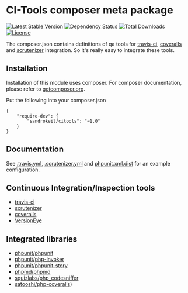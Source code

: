 # CI-Tools composer meta package
[![Latest Stable Version](https://poser.pugx.org/sandrokeil/citools/v/stable.png)](https://packagist.org/packages/sandrokeil/citools)
[![Dependency Status](https://www.versioneye.com/user/projects/53615ccbfe0d07b45c000090/badge.png)](https://www.versioneye.com/user/projects/53615ccbfe0d07b45c000090)
[![Total Downloads](https://poser.pugx.org/sandrokeil/citools/downloads.png)](https://packagist.org/packages/sandrokeil/easy-config)
[![License](https://poser.pugx.org/sandrokeil/citools/license.png)](https://packagist.org/packages/sandrokeil/citools)

The composer.json contains definitions of qa tools for [travis-ci](https://travis-ci.org/),
[coveralls](https://coveralls.io/) and [scrutenizer](https://scrutinizer-ci.com/) integration. So it's really easy to
integrate these tools.

## Installation

Installation of this module uses composer. For composer documentation, please refer to
[getcomposer.org](http://getcomposer.org/).

Put the following into your composer.json

    {
        "require-dev": {
            "sandrokeil/citools": "~1.0"
        }
    }

## Documentation

See [.travis.yml](https://github.com/sandrokeil/qatools/tree/master/.travis.yml),
[.scrutenizer.yml](https://github.com/sandrokeil/qatools/tree/master/.scrutenizer.yml) and [phpunit.xml.dist](https://github.com/sandrokeil/qatools/tree/master/phpunit.xml.dist) for an example configuration.

## Continuous Integration/Inspection tools
* [travis-ci](https://travis-ci.org/)
* [scrutenizer](https://scrutinizer-ci.com/)
* [coveralls](https://coveralls.io/)
* [VersionEye](https://www.versioneye.com)

## Integrated libraries
* [phpunit/phpunit](https://github.com/sebastianbergmann/phpunit)
* [phpunit/php-invoker](https://github.com/sebastianbergmann/php-invoker)
* [phpunit/phpunit-story](https://github.com/sebastianbergmann/phpunit-story)
* [phpmd/phpmd](https://github.com/phpmd/phpmd)
* [squizlabs/php_codesniffer](https://github.com/squizlabs/PHP_CodeSniffer)
* [satooshi/php-coveralls](https://github.com/satooshi/php-coveralls))

